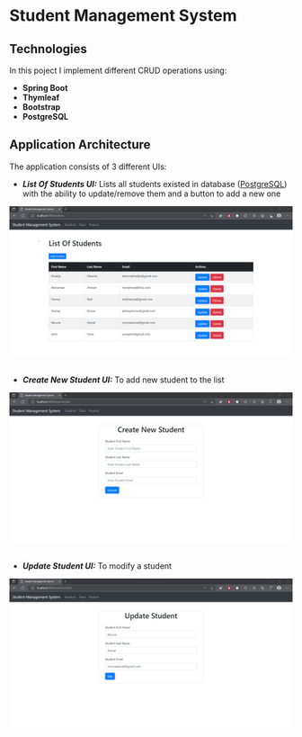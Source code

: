 # Student Management System

## Technologies

In this poject I implement different CRUD operations using:
- **Spring Boot**
- **Thymleaf** 
- **Bootstrap**
- **PostgreSQL**

## Application Architecture

The application consists of 3 different UIs:

- ***List Of Students UI:*** Lists all students existed in database ([PostgreSQL](https://www.postgresql.org/)) with the ability to update/remove them and a button to add a new one

<img src=student_list.png>

##

- ***Create New Student UI:*** To add new student to the list

<img src=new_student.png>

## 

- ***Update Student UI:*** To modify a student

<img src=update_student.png>

